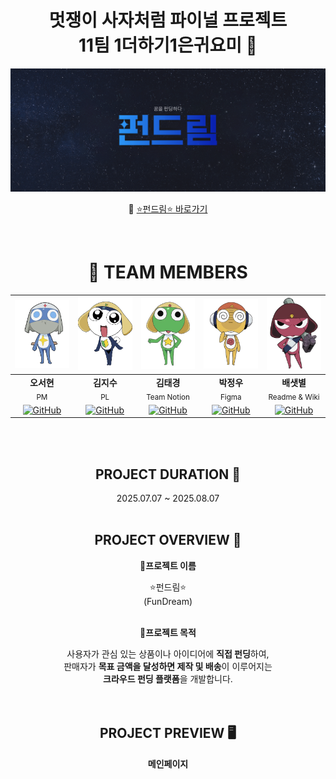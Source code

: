 <div align="center">
<h1 align="center">멋쟁이 사자처럼 파이널 프로젝트 <br> 11팀 1더하기1은귀요미 💝</h1>
<img src="https://raw.githubusercontent.com/FRONTENDBOOTCAMP-13th/Final-11-Cutie/develop/src/assets/images/fundream.png" alt="펀드림 로고" width="600" />

🔗 [ ⭐펀드림⭐ 바로가기 ](https://final-11-cutie.vercel.app/) 

</div>

<br>

<div align="center">

# 👥 TEAM MEMBERS

| <img src="https://github.com/FRONTENDBOOTCAMP-13th/Final-11-Cutie/blob/develop/src/assets/images/dororo.png?raw=true" width="150"/> | <img src="https://github.com/FRONTENDBOOTCAMP-13th/Final-11-Cutie/blob/develop/src/assets/images/tamama.png?raw=true" width="150"/> | <img src="https://github.com/FRONTENDBOOTCAMP-13th/Final-11-Cutie/blob/develop/src/assets/images/keroro.png?raw=true" width="150"/> | <img src="https://github.com/FRONTENDBOOTCAMP-13th/Final-11-Cutie/blob/develop/src/assets/images/kururu.png?raw=true" width="150"/> | <img src="https://github.com/FRONTENDBOOTCAMP-13th/Final-11-Cutie/blob/develop/src/assets/images/giroro.png?raw=true" width="150"/> |
| :--: | :--: | :--: | :--: | :--: |
| **오서현**<br><sub>PM</sub> | **김지수**<br><sub>PL</sub> | **김태경**<br><sub>Team Notion</sub> | **박정우**<br><sub>Figma</sub> | **배샛별**<br><sub>Readme & Wiki</sub> |
| [![GitHub](https://img.shields.io/badge/GITHUB-000000?style=flat-square&logo=github&logoColor=white)](https://github.com/se5ri) | [![GitHub](https://img.shields.io/badge/GITHUB-000000?style=flat-square&logo=github&logoColor=white)](https://github.com/kimlog126) | [![GitHub](https://img.shields.io/badge/GITHUB-000000?style=flat-square&logo=github&logoColor=white)](https://github.com/teakyungg) | [![GitHub](https://img.shields.io/badge/GITHUB-000000?style=flat-square&logo=github&logoColor=white)](https://github.com/jungwoo0601) | [![GitHub](https://img.shields.io/badge/GITHUB-000000?style=flat-square&logo=github&logoColor=white)](https://github.com/Stella97415) |


<br><br>

## PROJECT DURATION 📆

2025.07.07 ~ 2025.08.07
<br><br>

## PROJECT OVERVIEW 📑

📌**프로젝트 이름**

⭐펀드림⭐ 
<br>
(FunDream)
<br><br>

📌**프로젝트 목적**

사용자가 관심 있는 상품이나 아이디어에 **직접 펀딩**하여,  
판매자가 **목표 금액을 달성하면 제작 및 배송**이 이루어지는  
**크라우드 펀딩 플랫폼**을 개발합니다.  
<br><br>
  
## PROJECT PREVIEW 🖥️

**메인페이지**




</div>